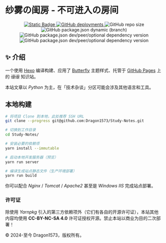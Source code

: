 # 纱雾の闺房 - 不可进入の房间

<center>
    <a href="https://github.com/Dragon1573/Study-Notes/blob/butterfly/LICENSE.txt">
        <img alt="Static Badge" src="https://img.shields.io/badge/License-CC--BY--NC--SA_4.0-%23EF9421?style=flat-square&logo=creative-commons&logoColor=%23EF9421&label=License&color=%23EF9421" />
    </a>
    <a href="https://blog.dragon1573.wang/">
        <img alt="GitHub deployments" src="https://img.shields.io/github/deployments/Dragon1573/Study-Notes/github-pages?style=flat-square&logo=github&label=GitHub%20Pages" />
    </a>
    <img alt="GitHub repo size" src="https://img.shields.io/github/repo-size/Dragon1573/Boudoir-of-Sagiri?style=flat-square&label=Repo%20Size" />
    <br />
    <img alt="GitHub package.json dynamic (branch)" src="https://img.shields.io/github/package-json/packageManager/Dragon1573/Boudoir-of-Sagiri/butterfly?style=flat-square&label=Package%20Manager" />
    <img alt="GitHub package.json dev/peer/optional dependency version" src="https://img.shields.io/github/package-json/dependency-version/Dragon1573/Boudoir-of-Sagiri/dev/hexo?style=flat-square&label=Hexo" />
    <img alt="GitHub package.json dev/peer/optional dependency version" src="https://img.shields.io/github/package-json/dependency-version/Dragon1573/Boudoir-of-Sagiri/dev/hexo-theme-butterfly?style=flat-square&label=Butterfly" />
</center>

## :sparkles: 介绍

一个使用 [Hexo](https://hexo.io/zh-cn/) 编译构建、应用了 [Butterfly](https://github.com/jerryc127/hexo-theme-butterfly) 主题样式、托管于 [GitHub Pages](https://pages.github.com/) 上的 ~~涩涩~~ 知识站。

本站文章以 *Python* 为主，在「技术杂谈」分区可能会涉及其他语言和工具。

## 本地构建

```bash
# 将项目 Clone 到本地，此处推荐 SSH URL
git clone --progress git@github.com:Dragon1573/Study-Notes.git

# 切换到工作目录
cd Study-Notes/

# 安装必要的依赖项
yarn install --immutable

# 启动本地开发服务器（预览）
yarn run server

# 编译生成站点静态文件（生产环境部署）
yarn run build
```

你可以配合 *Nginx* / *Tomcat* / *Apache2* 甚至是 *Windows IIS* 完成站点部署。

### 许可证

除使用 *Yarnpkg* 引入的第三方依赖项外（它们有各自的开源许可证），本站其他内容均使用 **CC-BY-NC-SA 4.0** 许可证授权开源。禁止本站以商业为目的二次部署！

© 2024-至今 Dragon1573，版权所有。
